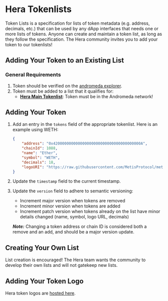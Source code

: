 # Hera Tokenlists

Token Lists is a specification for lists of token metadata (e.g. address, decimals, etc.) that can be used by any dApp
interfaces that needs one or more lists of tokens. Anyone can create and maintain a token list, as long as they follow
the specification. The Hera community invites you to add your token to our tokenlists!


## Adding Your Token to an Existing List


### General Requirements
1. Token should be verified on the [andromeda explorer](https://andromeda-explorer.metis.io/).
2. Token must be added to a list that it qualifies for:
    * **[Hera Main Tokenlist](./heramain.tokenlist.json)**: Token must be in the Andromeda network!


## Adding Your Token
1. Add an entry in the `tokens` field of the appropriate tokenlist. Here is an example using WETH:
    ```json
    {
        "address": "0x420000000000000000000000000000000000000A",
        "chainId": 1088,
        "name": "Ether",
        "symbol": "WETH",
        "decimals": 18,
        "logoURI": "https://raw.githubusercontent.com/MetisProtocol/metis-bridge-resources/master/tokens/ETH/logo.png"
    }
    ```
2. Update the `timestamp` field to the current timestamp.
3. Update the `version` field to adhere to semantic versioning:

    * Increment major version when tokens are removed
    * Increment minor version when tokens are added
    * Increment patch version when tokens already on the list have minor details changed (name, symbol, logo URL, decimals)

    ***Note:*** Changing a token address or chain ID is considered both a remove and an add, and should be a major version update.


## Creating Your Own List

List creation is encouraged! The Hera team wants the community to develop their own lists and will not gatekeep new lists.


## Adding Your Token Logo

Hera token logos are [hosted here](https://github.com/heraaggregator/tokens).
